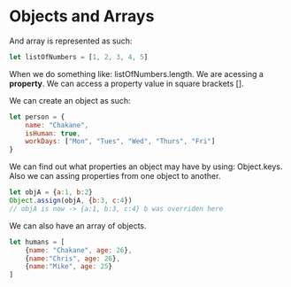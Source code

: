 # Objects and Arrays
And array is represented as such:

```javascript
let listOfNumbers = [1, 2, 3, 4, 5]
```

When we do something like: listOfNumbers.length. We are acessing a **property**. We can access a property value in square brackets [].<br>

We can create an object as such:

```javascript
let person = {
    name: "Chakane",
    isHuman: true,
    workDays: ["Mon", "Tues", "Wed", "Thurs", "Fri"]
}
```
We can find out what properties an object may have by using: Object.keys. Also we can assing properties from one object to another. 
```javascript
let objA = {a:1, b:2}
Object.assign(objA, {b:3, c:4})
// objA is now -> {a:1, b:3, c:4} b was overriden here
```
We can also have an array of objects. 

```javascript
let humans = [
    {name: "Chakane", age: 26},
    {name:"Chris", age: 26},
    {name:"Mike", age: 25}
]
```
